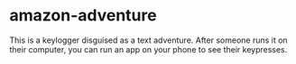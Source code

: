 # amazon-adventure
This is a keylogger disguised as a text adventure. After someone runs it on their computer, you can run an app on your phone to see their keypresses.
